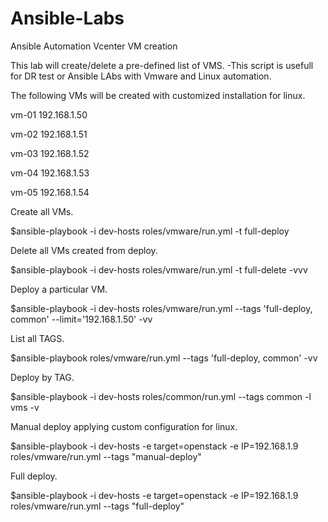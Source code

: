 # Ansible-Labs
Ansible Automation Vcenter VM creation


This lab will create/delete a pre-defined list of VMS.
-This script is usefull for DR test or Ansible LAbs with Vmware and Linux automation.

The following VMs will be created with customized installation for linux.

vm-01	192.168.1.50

vm-02	192.168.1.51

vm-03	192.168.1.52

vm-04	192.168.1.53

vm-05	192.168.1.54


Create all VMs.

$ansible-playbook -i dev-hosts roles/vmware/run.yml -t full-deploy

Delete all VMs created from deploy.

$ansible-playbook -i dev-hosts roles/vmware/run.yml -t full-delete -vvv

Deploy a particular VM.

$ansible-playbook -i dev-hosts roles/vmware/run.yml --tags 'full-deploy, common' --limit='192.168.1.50' -vv

List all TAGS. 

$ansible-playbook  roles/vmware/run.yml --tags 'full-deploy, common'  -vv

Deploy by TAG.

$ansible-playbook -i dev-hosts roles/common/run.yml --tags common -l vms -v

Manual deploy applying custom configuration for linux.

$ansible-playbook -i dev-hosts -e target=openstack -e IP=192.168.1.9 roles/vmware/run.yml --tags "manual-deploy"

Full deploy.

$ansible-playbook -i dev-hosts -e target=openstack -e IP=192.168.1.9 roles/vmware/run.yml --tags "full-deploy"

